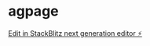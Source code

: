 # agpage

[Edit in StackBlitz next generation editor ⚡️](https://stackblitz.com/~/github.com/lacus-w/agpage)